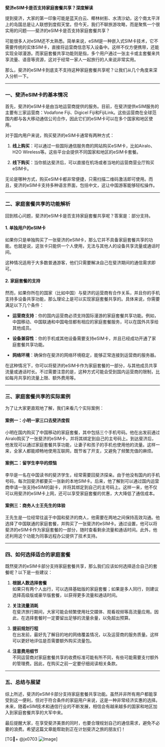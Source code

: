 **斐济eSIM卡是否支持家庭套餐共享？深度解读**

提到斐济，大家的第一印象可能是蓝天白云、椰林树影、水清沙幼，这个南太平洋上的岛国总是让人联想到度假天堂。但今天，我们不聊旅游攻略，而是聚焦一个很实用的问题——斐济的eSIM卡是否支持家庭套餐共享？

可能很多人对eSIM还不太熟悉。简单来说，eSIM是一种嵌入式SIM卡技术，它不需要传统的实体SIM卡，直接将运营商信息写入设备中。这样不仅方便携带，还能实现全球漫游。而家庭套餐共享功能则是指，多个用户通过一张主卡或主套餐来共享流量、语音等资源，这对于经常一家人一起旅行的人来说非常实用。

那么，斐济的eSIM卡到底支不支持这种家庭套餐共享呢？让我们从几个角度来深入分析一下。

---

### 一、斐济eSIM卡的基本情况

首先，斐济的eSIM卡是由当地运营商提供的服务。目前，在斐济提供eSIM服务的主要有三家运营商：Vodafone Fiji、Digicel Fiji和FijiLink。这些运营商在全球范围内都与各大移动通信公司合作，因此它们的eSIM卡可以在多个国家和地区使用。

对于国内用户来说，购买斐济的eSIM卡通常有两种方式：

1. **线上购买**：可以通过一些国际通信服务商的网站购买eSIM卡，比如Airalo、H2O Wireless等。这些平台会提供不同国家和地区的eSIM卡套餐。
   
2. **线下购买**：当你抵达斐济后，可以直接在机场或者当地的运营商营业厅购买eSIM卡。

无论是哪种方式，购买eSIM卡都非常便捷，只需扫描二维码激活即可使用。而且，斐济的eSIM卡支持多种语言界面，包括中文，这让中国游客能够轻松操作。

---

### 二、家庭套餐共享的功能解析

回到核心问题，斐济的eSIM卡是否支持家庭套餐共享呢？答案是：部分支持。

#### 1. 单独用户的eSIM卡
如果你只是单独购买了一张斐济的eSIM卡，那么它并不具备家庭套餐共享的功能。也就是说，这张卡只能供一个人使用，无法与其他人的设备共享流量或通话时间。

这种情况适用于大多数普通游客，他们只需要解决自己在斐济期间的通信需求即可。

#### 2. 家庭套餐的支持
然而，如果你所在的国家（比如中国）与斐济的运营商有合作关系，并且你的手机支持多设备共享功能，那么理论上是可以实现家庭套餐共享的。具体来说，你需要满足以下几个条件：

- **运营商支持**：你的国内运营商必须支持国际漫游的家庭套餐共享功能。例如，中国移动、中国联通和中国电信都有相应的家庭套餐服务，可以在国外共享给其他成员。
  
- **设备兼容性**：你的手机或其他设备需要支持eSIM卡，并且已经成功开通了家庭套餐共享功能。

- **网络环境**：确保你在斐济的网络环境稳定，能够正常连接到运营商的服务器。

在这种情况下，你可以将斐济的eSIM卡作为家庭套餐的一部分，与其他成员共享流量或通话时长。不过需要注意的是，这种方式可能会受到国内运营商的限制，比如每月共享的流量上限、额外费用等。

---

### 三、家庭套餐共享的实际案例

为了让大家更直观地了解，我们来看几个实际案例：

#### 案例一：小明一家三口去斐济度假
小明在国内购买了中国移动的家庭套餐，其中包括三个手机号码。他在出发前通过Airalo购买了一张斐济的eSIM卡，并将其绑定到自己的主号码上。到达斐济后，他发现可以通过家庭套餐共享功能，让妻子和孩子的手机也使用他的流量。这样一来，全家人都能顺畅地使用互联网，既节省了开支，又避免了频繁充值的麻烦。

#### 案例二：留学生李华的烦恼
李华是一名在中国读书的斐济学生，经常需要回斐济探亲。由于他没有国内的手机号码，每次回斐济都要买一张新的本地SIM卡。后来，他了解到可以通过国内运营商申请一张支持eSIM的副卡，并将其绑定到自己的主号码上。这样一来，他不仅可以用斐济的eSIM卡上网，还可以享受家庭套餐的优惠，大大降低了通信成本。

#### 案例三：商务人士王先生的体验
王先生是一位经常往返于中国和斐济的商人，他需要在两地之间保持高效沟通。他选择了中国联通的家庭套餐，并购买了一张斐济的eSIM卡。通过设置，他可以将斐济的eSIM卡作为家庭套餐的一部分，随时查看剩余流量和通话时间。此外，他还利用这个功能为同事远程办公提供了技术支持。

---

### 四、如何选择适合的家庭套餐

既然斐济的eSIM卡部分支持家庭套餐共享，那么我们应该如何选择适合自己的套餐呢？以下是一些建议：

1. **根据人数选择套餐**  
   如果只有两个人出行，可以选择基础版的家庭套餐；如果是多人同行，则建议选择高级版或豪华版套餐，以获得更多流量和通话时间。

2. **关注流量消耗**  
   在斐济旅行期间，大家可能会频繁使用社交媒体、观看视频等高流量应用。因此，在选择套餐时一定要留出足够的流量余量，以免超出预算。

3. **提前规划行程**  
   在出发前，最好先了解目的地的网络覆盖情况，以及运营商的服务质量。这样可以更好地评估是否需要额外购买流量包。

4. **注意费用细节**  
   不同运营商对家庭套餐共享的收费标准可能有所不同，有些可能需要支付额外的管理费。因此，在购买之前一定要仔细阅读相关条款。

---

### 五、总结与展望

综上所述，斐济的eSIM卡部分支持家庭套餐共享功能。虽然并非所有用户都能享受到这一便利，但对于符合条件的家庭用户来说，这是一种非常经济实惠的选择。未来，随着eSIM技术和通信行业的不断发展，相信会有越来越多的国家和地区加入到家庭套餐共享的大军中来。

最后提醒大家，在享受斐济美景的同时，也要合理规划自己的通信需求，避免不必要的浪费。希望这篇文章能帮助到正在计划斐济之旅的朋友们！

[TG💪+ @jx0703 ![Image](https://github.com/user-attachments/assets/dbca1d08-cadb-493c-b0ec-ad6f7a83f270)]